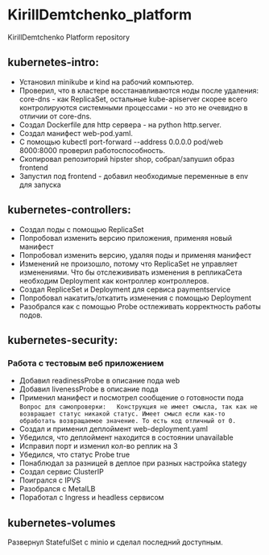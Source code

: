 # KirillDemtchenko_platform
KirillDemtchenko Platform repository

## kubernetes-intro:
* Установил minikube и kind на рабочий компьютер.
* Проверил, что в кластере восстанавливаются ноды после удаления: core-dns - как ReplicaSet, остальные kube-apiserver скорее всего контролируются системными процессами - но это не очевидно в отличии от core-dns.
* Создал Dockerfile для http сервера - на python http.server.
* Создал манифест web-pod.yaml.
* С помощью kubectl port-forward --address 0.0.0.0 pod/web 8000:8000 проверил работоспособность.
* Скопировал репозиторий hipster shop, собрал/запушил образ frontend
* Запустил под frontend - добавил необходимые переменные в env для запуска

## kubernetes-controllers:
* Создал поды с помощью ReplicaSet
* Попробовал изменить версию приложения, применяя новый манифест
* Попробовал изменить версию, удаляя поды и применяя манифест
* Изменений не произошло, потому что ReplicaSet не управляет изменениями. Что бы отслежививать изменения в репликаСета необходим Deployment как контроллер контроллеров.
* Создал RepliceSet и Deployment для сервиса paymentservice
* Попробовал накатить/откатить изменения с помощью Deployment
* Разобрался как с помощью Probe остлеживать корректность работы подов.

## kubernetes-security:
### Работа с тестовым веб приложением
* Добавил readinessProbe в описание пода web
* Добавил livenessProbe в описание пода
* Применил манифест и посмотрел сообщение о готовности пода
`Вопрос для самопроверки:  
Конструкция не имеет смысла, так как не возвращает статус никакой статус. Имеет смысл если как-то обработать возвращаемое значение. То есть код отличный от 0.`
* Создал и применил деплоймент web-deployment.yaml
* Убедился, что деплоймент находится в состоянии unavailable
* Исправил порт и изменил кол-во реплик на 3
* Убедился, что статус Probe true
* Понаблюдал за разницей в деплое при разных настройка stategy
* Создал сервис ClusterIP
* Поигрался с IPVS
* Разобрался с MetalLB
* Поработал с Ingress и headless сервисом

## kubernetes-volumes
Развернул StatefulSet c minio и сделал последний доступным.
